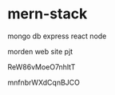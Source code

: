 # mern-stack

mongo db
express
react
node


morden web site pjt

ReW86vMoeO7nhltT



mnfnbrWXdCqnBJCO